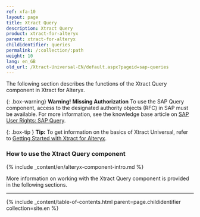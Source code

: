```yaml
---
ref: xfa-10
layout: page
title: Xtract Query
description: Xtract Query
product: xtract-for-alteryx
parent: xtract-for-alteryx
childidentifier: queries
permalink: /:collection/:path
weight: 10
lang: en_GB
old_url: /Xtract-Universal-EN/default.aspx?pageid=sap-queries
---
```


The following section describes the functions of the Xtract Query component in Xtract for Alteryx. <br>

{: .box-warning}
**Warning!** **Missing Authorization**
To use the SAP Query component, access to the designated authority objects (RFC) in SAP must be available.
For more information, see the knowledge base article on [SAP User Rights: SAP Query](https://kb.theobald-software.com/sap/authority-objects-sap-user-rights#sap-query).

{: .box-tip }
**Tip:** To get information on the basics of Xtract Universal, refer to [Getting Started with Xtract for Alteryx](./getting-started). <br>

### How to use the Xtract Query component
{% include _content/en/alteryx-component-intro.md %}

More information on working with the Xtract Query component is provided in the following sections.

--- 

{% include _content/table-of-contents.html parent=page.childidentifier collection=site.en %}